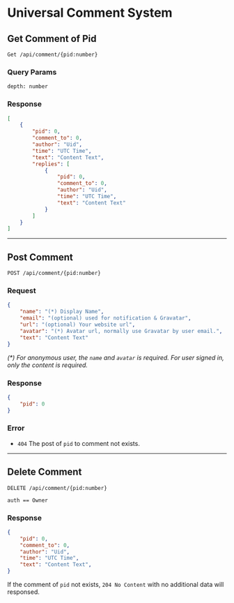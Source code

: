 # Universal Comment System

## Get Comment of Pid
`Get /api/comment/{pid:number}`

### Query Params
```
depth: number
```

### Response
```json
[
    {
        "pid": 0,
        "comment_to": 0,
        "author": "Uid",
        "time": "UTC Time",
        "text": "Content Text",
        "replies": [
            {
                "pid": 0,
                "comment_to": 0,
                "author": "Uid",
                "time": "UTC Time",
                "text": "Content Text"
            }
        ]
    }
]
```


--------


## Post Comment
`POST /api/comment/{pid:number}`

### Request
```json
{
    "name": "(*) Display Name", 
    "email": "(optional) used for notification & Gravatar",
    "url": "(optional) Your website url",
    "avatar": "(*) Avatar url, normally use Gravatar by user email.",
    "text": "Content Text"
}
```
*(\*) For anonymous user, the `name` and `avatar` is required. For user signed in, only the content is required.*

### Response
```json
{
    "pid": 0
}
```

### Error
- `404` The post of `pid` to comment not exists.


--------


## Delete Comment
`DELETE /api/comment/{pid:number}`

`auth == Owner`

### Response
```json
{
    "pid": 0,
    "comment_to": 0,
    "author": "Uid",
    "time": "UTC Time",
    "text": "Content Text",
}
```
If the comment of `pid` not exists, `204 No Content` with no additional data will responsed.

